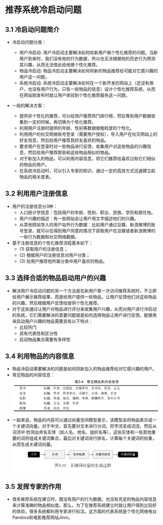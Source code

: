 # 推荐系统冷启动问题 

## 3.1 冷启动问题简介

  - 冷启动问题分类：
    - 用户冷启动: 用户冷启动主要解决如何给新用户做个性化推荐的问题。当新用户到来时，我们没有他的行为数据，所以也无法根据他的历史行为预测其兴趣，从而无法借此给他做个性化推荐。
    - 物品冷启动: 物品冷启动主要解决如何将新的物品推荐给可能对它感兴趣的用户这一问题。
    - 系统冷启动: 系统冷启动主要解决如何在一个新开发的网站上（还没有用户，也没有用户行为，只有一些物品的信息）设计个性化推荐系统，从而在网站刚发布时就让用户体验到个性化推荐服务这一问题。
  
  - 一般的解决方案：
    - 提供非个性化的推荐，可以给用户推荐热门排行榜，然后等到用户数据收集到一定的时候，再切换为个性化推荐。
    - 利用用户注册时提供的年龄、性别等数据做粗粒度的个性化。
    - 利用用户的社交网络账号登录（需要用户授权），导入用户在社交网站上的好友信息，然后给用户推荐其好友喜欢的物品。
    - 要求用户在登录时对一些物品进行反馈，收集用户对这些物品的兴趣信息，然后给用户推荐那些和这些物品相似的物品。
    - 对于新加入的物品，可以利用内容信息，将它们推荐给喜欢过和它们相似的物品的用户。
    - 在系统冷启动时，可以引入专家的知识，通过一定的高效方式迅速建立起物品的相关度表。
 
 ## 3.2 利用用户注册信息
 
  - 用户的注册信息分3种：
    - 人口统计学信息：包括用户的年龄、性别、职业、民族、学历和居住地。
    - 用户兴趣的描述：有一些网站会让用户用文字描述他们的兴趣。
    - 从其他网站导入的用户站外行为数据：比如用户通过豆瓣、新浪微博的账号登录，就可以在得到用户同意的情况下获取用户在豆瓣或者新浪微博的一些行为数据和社交网络数据。
  - 基于注册信息的个性化推荐流程基本如下：
    - (1) 获取用户的注册信息；
    - (2) 根据用户的注册信息对用户分类；
    - (3) 给用户推荐他所属分类中用户喜欢的物品。

## 3.3 选择合适的物品启动用户的兴趣

  - 解决用户冷启动问题的另一个方法是在新用户第一次访问推荐系统时，不立即给用户展示推荐结果，而是给用户提供一些物品，让用户反馈他们对这些物品的兴趣，然后根据用户反馈给提供个性化推荐。
  - 对于这些通过让用户对物品进行评分来收集用户兴趣，从而对用户进行冷启动的系统，它们需要解决的首要问题就是如何选择物品让用户进行反馈。能够用来启动用户兴趣的物品需要具有以下特点：
    - 比较热门
    - 具有代表性和区分性
    - 启动物品集合需要有多样性
 
## 3.4 利用物品的内容信息

  - 物品冷启动需要解决的问题是如何将新加入的物品推荐给对它感兴趣的用户。
  - 常见物品的内容信息：
    ![常见物品的内容信息](../图片/常见物品的内容信息.PNG)
  - 一般来说，物品的内容可以通过向量空间模型表示，该模型会将物品表示成一个关键词向量。对于中文，首先要对文本进行分词，将字流变成词流，然后从词流中
检测出命名实体（如人名、地名、组织名等），这些实体和一些其他重要的词将组成关键词集合，最后对关键词进行排名，计算每个关键词的权重，从而生成关键词向量。
    ![关键词向量](../图片/关键词向量.PNG)
    
## 3.5 发挥专家的作用

  - 很多推荐系统在建立时，既没有用户的行为数据，也没有充足的物品内容信息来计算准确的物品相似度。那么，为了在推荐系统建立时就让用户得到比较好的体验，很多系统都利用专家进行标注。这方面的代表系统是个性化网络电台Pandora和电影推荐网站Jinni。
